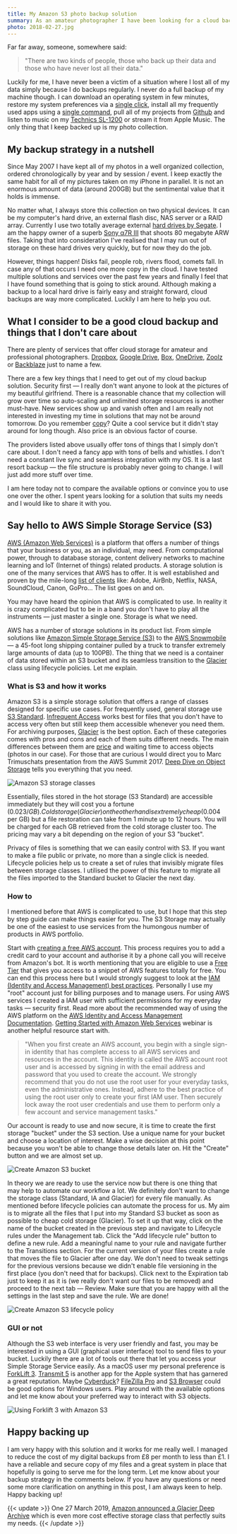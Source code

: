 ```yaml
---
title: My Amazon S3 photo backup solution
summary: As an amateur photographer I have been looking for a cloud backup solution for years. Keeping a physical backup on an external hard drive is definitely not enough. Then I came across Amazon S3.
photo: 2018-02-27.jpg
---
```


Far far away, someone, somewhere said:

> "There are two kinds of people, those who back up their data and those who have never lost all their data."

Luckily for me, I have never been a victim of a situation where I lost all of my data simply because I do backups regularly. I never do a full backup of my machine though. I can download an operating system in few minutes, restore my system preferences via a [single click](https://github.com/pawelgrzybek/dotfiles), install all my frequently used apps using a [single command](https://caskroom.github.io/), pull all of my projects from [Github](https://github.com/) and listen to music on my [Technics SL-1200](https://en.wikipedia.org/wiki/Technics_SL-1200) or stream it from Apple Music. The only thing that I keep backed up is my photo collection.

## My backup strategy in a nutshell

Since May 2007 I have kept all of my photos in a well organized collection, ordered chronologically by year and by session / event. I keep exactly the same habit for all of my pictures taken on my iPhone in parallel. It is not an enormous amount of data (around 200GB) but the sentimental value that it holds is immense.

No matter what, I always store this collection on two physical devices. It can be my computer's hard drive, an external flash disc, NAS server or a RAID array. Currently I use two totally average external [hard drives by Segate](https://www.amazon.co.uk/Seagate-Portable-External-Creative-Photography/dp/B00FP50LH2). I am the happy owner of a superb [Sony α7R III](https://www.sony.co.uk/electronics/interchangeable-lens-cameras/ilce-7rm3) that shoots 80 megabyte ARW files. Taking that into consideration I've realised that I may run out of storage on these hard drives very quickly, but for now they do the job.

However, things happen! Disks fail, people rob, rivers flood, comets fall. In case any of that occurs I need one more copy in the cloud. I have tested multiple solutions and services over the past few years and finally I feel that I have found something that is going to stick around. Although making a backup to a local hard drive is fairly easy and straight forward, cloud backups are way more complicated. Luckily I am here to help you out.

## What I consider to be a good cloud backup and things that I don't care about

There are plenty of services that offer cloud storage for amateur and professional photographers. [Dropbox](https://dropbox.com), [Google Drive](https://www.google.com/drive/), [Box](https://www.box.com/), [OneDrive](https://onedrive.live.com/), [Zoolz](https://home.zoolz.co.uk/) or [Backblaze](https://www.backblaze.com/) just to name a few.

There are a few key things that I need to get out of my cloud backup solution. Security first — I really don't want anyone to look at the pictures of my beautiful girlfriend. There is a reasonable chance that my collection will grow over time so auto-scaling and unlimited storage resources is another must-have. New services show up and vanish often and I am really not interested in investing my time in solutions that may not be around tomorrow. Do you remember [copy](https://copy.com/)? Quite a cool service but it didn't stay around for long though. Also price is an obvious factor of course.

The providers listed above usually offer tons of things that I simply don't care about. I don't need a fancy app with tons of bells and whistles. I don't need a constant live sync and seamless integration with my OS. It is a last resort backup — the file structure is probably never going to change. I will just add more stuff over time.

I am here today not to compare the available options or convince you to use one over the other. I spent years looking for a solution that suits my needs and I would like to share it with you.

## Say hello to AWS Simple Storage Service (S3)

[AWS (Amazon Web Services)](https://aws.amazon.com/) is a platform that offers a number of things that your business or you, as an individual, may need. From computational power, through to database storage, content delivery networks to machine learning and IoT (Internet of things) related products. A storage solution is one of the many services that AWS has to offer. It is well established and proven by the mile-long [list of clients](https://aws.amazon.com/solutions/case-studies/all/) like: Adobe, AirBnb, Netflix, NASA, SoundCloud, Canon, GoPro… The list goes on and on.

You may have heard the opinion that AWS is complicated to use. In reality it is crazy complicated but to be in a band you don't have to play all the instruments — just master a single one. Storage is what we need.

AWS has a number of storage solutions in its product list. From simple solutions like [Amazon Simple Storage Service (S3)](https://aws.amazon.com/s3/) to the [AWS Snowmobile](https://aws.amazon.com/snowmobile/) — a 45-foot long shipping container pulled by a truck to transfer extremely large amounts of data (up to 100PB). The thing that we need is a container of data stored within an S3 bucket and its seamless transition to the [Glacier](https://aws.amazon.com/glacier/) class using lifecycle policies. Let me explain.

### What is S3 and how it works

Amazon S3 is a simple storage solution that offers a range of classes designed for specific use cases. For frequently used, general storage use [S3 Standard](https://aws.amazon.com/s3/storage-classes/#General_Purpose). [Infrequent Access](https://aws.amazon.com/s3/storage-classes/#Infrequent_Access) works best for files that you don't have to access very often but still keep them accessible whenever you need them. For archiving purposes, [Glacier](https://aws.amazon.com/s3/storage-classes/#Archive) is the best option. Each of these categories comes with pros and cons and each of them suits different needs. The main differences between them are [price](https://aws.amazon.com/s3/pricing/) and waiting time to access objects (photos in our case). For those that are curious I would direct you to Marc Trimuschats presentation from the AWS Summit 2017. [Deep Dive on Object Storage](https://youtu.be/bfDpK45Faa0) tells you everything that you need.

![Amazon S3 storage classes](/photos/2018-02-27-1.jpg)

Essentially, files stored in the hot storage (S3 Standard) are accessible immediately but they will cost you a fortune ($0.023 / GB). Cold storage (Glacier) on the other hand is extremely cheap ($0.004 per GB) but a file restoration can take from 1 minute up to 12 hours. You will be charged for each GB retrieved from the cold storage cluster too. The pricing may vary a bit depending on the region of your S3 "bucket".

Privacy of files is something that we can easily control with S3. If you want to make a file public or private, no more than a single click is needed. Lifecycle policies help us to create a set of rules that invisibly migrate files between storage classes. I utilised the power of this feature to migrate all the files imported to the Standard bucket to Glacier the next day.

### How to

I mentioned before that AWS is complicated to use, but I hope that this step by step guide can make things easier for you. The S3 Storage may actually be one of the easiest to use services from the humongous number of products in AWS portfolio.

Start with [creating a free AWS account](https://portal.aws.amazon.com/billing/signup). This process requires you to add a credit card to your account and authorise it by a phone call you will receive from Amazon's bot. It is worth mentioning that you are eligible to use a [Free Tier](https://aws.amazon.com/free/) that gives you access to a snippet of AWS features totally for free. You can end this process here but I would strongly suggest to look at the [IAM (Identity and Access Management) best practices](https://docs.aws.amazon.com/IAM/latest/UserGuide/best-practices.html). Personally I use my "root" account just for billing purposes and to manage users. For using AWS services I created a IAM user with sufficient permissions for my everyday tasks — security first. Read more about the recommended way of using the AWS platform on the [AWS Identity and Access Management Documentation](https://aws.amazon.com/documentation/iam/). [Getting Started with Amazon Web Services](https://youtu.be/1Eh1uxLyXJ8) webinar is another helpful resource start with. 

> "When you first create an AWS account, you begin with a single sign-in identity that has complete access to all AWS services and resources in the account. This identity is called the AWS account root user and is accessed by signing in with the email address and password that you used to create the account. We strongly recommend that you do not use the root user for your everyday tasks, even the administrative ones. Instead, adhere to the best practice of using the root user only to create your first IAM user. Then securely lock away the root user credentials and use them to perform only a few account and service management tasks."

Our account is ready to use and now secure, it is time to create the first storage "bucket" under the S3 section. Use a unique name for your bucket and choose a location of interest. Make a wise decision at this point because you won't be able to change those details later on. Hit the "Create" button and we are almost set up.

![Create Amazon S3 bucket](/photos/2018-02-27-2.jpg)

In theory we are ready to use the service now but there is one thing that may help to automate our workflow a lot. We definitely don't want to change the storage class (Standard, IA and Glacier) for every file manually. As mentioned before lifecycle policies can automate the process for us. My aim is to migrate all the files that I put into my Standard S3 bucket as soon as possible to cheap cold storage (Glacier). To set it up that way, click on the name of the bucket created in the previous step and navigate to Lifecycle rules under the Management tab. Click the "Add lifecycle rule" button to define a new rule. Add a meaningful name to your rule and navigate further to the Transitions section. For the current version of your files create a rule that moves the file to Glacier after one day. We don't need to tweak settings for the previous versions because we didn't enable file versioning in the first place (you don't need that for backups). Click next to the Expiration tab just to keep it as it is (we really don't want our files to be removed) and proceed to the next tab — Review. Make sure that you are happy with all the settings in the last step and save the rule. We are done!

![Create Amazon S3 lifecycle policy](/photos/2018-02-27-3.jpg)

### GUI or not

Although the S3 web interface is very user friendly and fast, you may be interested in using a GUI (graphical user interface) tool to send files to your bucket. Luckily there are a lot of tools out there that let you access your Simple Storage Service easily. As a macOS user my personal preference is [ForkLift 3](https://binarynights.com/). [Transmit 5](https://panic.com/transmit/) is another app for the Apple system that has garnered a great reputation. Maybe [Cyberduck](https://cyberduck.io/)? [FileZilla Pro](https://filezillapro.com/ftp/mac/) and [S3 Browser](http://s3browser.com/) could be good options for Windows users. Play around with the available options and let me know about your preferred way to interact with S3 objects.

![Using Forklift 3 with Amazon S3](/photos/2018-02-27-4.jpg)

## Happy backing up

I am very happy with this solution and it works for me really well. I managed to reduce the cost of my digital backups from £8 per month to less than £1. I have a reliable and secure copy of my files and a great system in place that hopefully is going to serve me for the long term. Let me know about your backup strategy in the comments below. If you have any questions or need some more clarification on anything in this post, I am always keen to help. Happy backing up!

{{< update >}}
One 27 March 2019, [Amazon announced a Glacier Deep Archive](https://aws.amazon.com/blogs/aws/new-amazon-s3-storage-class-glacier-deep-archive/) which is even more cost effective storage class that perfectly suits my needs.
{{< /update >}}
